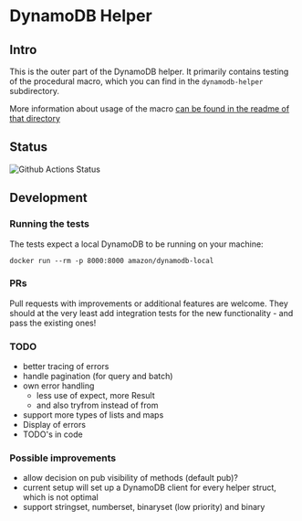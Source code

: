 # DynamoDB Helper

## Intro

This is the outer part of the DynamoDB helper. It primarily contains testing of the procedural macro, which you can find in the `dynamodb-helper` subdirectory.

More information about usage of the macro [can be found in the readme of that directory](./dynamodb-helper/README.md)

## Status

![Github Actions Status](https://github.com/VanOvermeire/dynamodb-helper/actions/workflows/github-deploy.yml/badge.svg)

## Development

### Running the tests

The tests expect a local DynamoDB to be running on your machine:

```
docker run --rm -p 8000:8000 amazon/dynamodb-local
```

### PRs

Pull requests with improvements or additional features are welcome. They should at the very least add integration tests for the new functionality - and pass the existing ones!

### TODO

- better tracing of errors
- handle pagination (for query and batch)
- own error handling
  - less use of expect, more Result
  - and also tryfrom instead of from
- support more types of lists and maps
- Display of errors
- TODO's in code

### Possible improvements

- allow decision on pub visibility of methods (default pub)?
- current setup will set up a DynamoDB client for every helper struct, which is not optimal
- support stringset, numberset, binaryset (low priority) and binary
